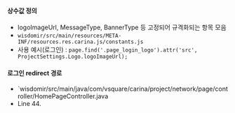
#### 상수값 정의
- logoImageUrl, MessageType, BannerType 등 고정되어 규격화되는 항목 모음
- `wisdomir/src/main/resources/META-INF/resources.res.carina.js/constants.js`
- 사용 예시(로그인) : `page.find('.page_login_logo').attr('src', ProjectSettings.Logo.logoImageUrl);`
#### 로그인 redirect 경로
- `wisdomir/src/main/java/com/vsquare/carina/project/network/page/controller/HomePageController.java
- Line 44.


